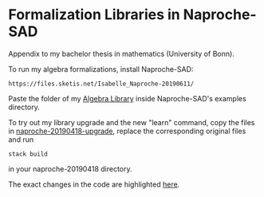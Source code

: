 # Formalization Libraries in Naproche-SAD
Appendix to my bachelor thesis in mathematics (University of Bonn).

To run my algebra formalizations, install Naproche-SAD:
```
https://files.sketis.net/Isabelle_Naproche-20190611/
```
Paste the folder of my [Algebra Library](./naproche-20190418-original/examples/AlgebraLibrary) inside Naproche-SAD's examples directory.

To try out my library upgrade and the new "learn" command, copy the files in [naproche-20190418-upgrade](./naproche-20190418-upgrade), replace the corresponding original files and run
```
stack build
```
in your naproche-20190418 directory.

The exact changes in the code are highlighted [here](./commit/c13e50702f619757f28fcb67d60c8251b51882fb).
